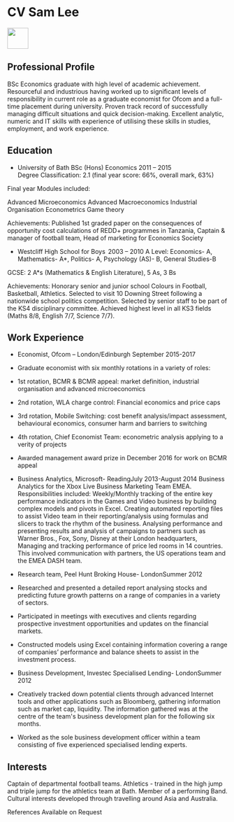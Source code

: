 CV Sam Lee
============
<img src="https://scontent-amt2-1.xx.fbcdn.net/v/t1.0-9/11038793_10206369659027648_93688227103615151_n.jpg?oh=c5ffafc55e0116a854920ee54a17fadf&oe=5A486DD6" width="48">

Professional Profile 
--------------------
BSc Economics graduate with high level of academic achievement. Resourceful and industrious having worked up to significant levels of responsibility in current role as a graduate economist for Ofcom and a full-time placement during university. Proven track record of successfully managing difficult situations and quick decision-making. Excellent analytic, numeric and IT skills with experience of utilising these skills in studies, employment, and work experience. 



Education 
---------

* University of Bath                BSc (Hons) Economics             2011 – 2015          
Degree Classification: 2.1 (final year score: 66%, overall mark, 63%) 
 
Final year Modules included: 
 
Advanced Microeconomics 
Advanced Macroeconomics 
Industrial Organisation 
Econometrics 
Game theory 
 
Achievements: Published 1st graded paper on the consequences of opportunity cost calculations of REDD+ programmes in Tanzania, Captain & manager of football team, Head of marketing for Economics Society 


* Westcliff High School for Boys       2003 – 2010 
A Level: Economics- A, Mathematics- A*, Politics- A, Psychology (AS)- B, General Studies-B 

GCSE: 2 A*s (Mathematics & English Literature), 5 As, 3 Bs 

Achievements: Honorary senior and junior school Colours in Football, Basketball, Athletics. Selected to visit 10 Downing Street following a nationwide school politics competition. Selected by senior staff to be part of the KS4 disciplinary committee. Achieved highest level in all KS3 fields (Maths 8/8, English 7/7, Science 7/7). 

Work Experience 
---------------
* Economist, Ofcom – London/Edinburgh           September 2015-2017

 * Graduate economist with six monthly rotations in a variety of roles: 

 * 1st rotation, BCMR & BCMR appeal: market definition, industrial organisation and advanced microeconomics 

 * 2nd rotation, WLA charge control: Financial economics and price caps 

 * 3rd rotation, Mobile Switching: cost benefit analysis/impact assessment, behavioural economics, consumer harm and barriers to switching

 * 4th rotation, Chief Economist Team: econometric analysis applying to a verity of projects 

 * Awarded management award prize in December 2016 for work on BCMR appeal 

* Business Analytics, Microsoft- ReadingJuly 2013-August 2014 
Business Analytics for the Xbox Live Business Marketing Team EMEA. Responsibilities included: 
Weekly/Monthly tracking of the entire key performance indicators in the Games and Video business by building complex models and pivots in Excel. 
Creating automated reporting files to assist Video team in their reporting/analysis using formulas and slicers to track the rhythm of the business. 
Analysing performance and presenting results and analysis of campaigns to partners such as Warner Bros., Fox, Sony, Disney at their London headquarters,   
Managing and tracking performance of price led rooms in 14 countries. This involved communication with partners, the US operations team and the EMEA DASH team. 
* Research team, Peel Hunt Broking House- LondonSummer 2012 
 * Researched and presented a detailed report analysing stocks and predicting future growth patterns on a range of companies in a variety of sectors. 
 * Participated in meetings with executives and clients regarding prospective investment opportunities and updates on the financial markets. 
 * Constructed models using Excel containing information covering a range of companies’ performance and balance sheets to assist in the investment process. 
* Business Development, Investec Specialised Lending- LondonSummer 2012 
 * Creatively tracked down potential clients through advanced Internet tools and other applications such as Bloomberg, gathering information such as market cap, liquidity. The information gathered was at the centre of the team's business development plan for the following six months. 
 * Worked as the sole business development officer within a team consisting of five experienced specialised lending experts. 


Interests 
---------
Captain of departmental football teams.  Athletics - trained in the high jump and triple jump for the athletics team at Bath.  Member of a performing Band. Cultural interests developed through travelling around Asia and Australia. 

References Available on Request 



